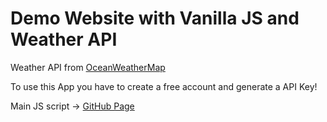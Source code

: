 # Demo Website with Vanilla JS and Weather API

Weather API from [OceanWeatherMap](https://openweathermap.org/)

To use this App you have to create a free account and generate a API Key!

Main JS script -> [GitHub Page](https://github.com/Andreas1597/demo-vanillaJS-weatherAPI/blob/master/js/script.js)
